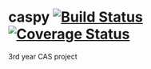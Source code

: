 # caspy [![Build Status](https://travis-ci.com/TomJamesGray/caspy.svg?token=yxBfcpPGRY4dC137hKoE&branch=master)](https://travis-ci.com/TomJamesGray/caspy) [![Coverage Status](https://coveralls.io/repos/github/TomJamesGray/caspy/badge.svg?branch=master&t=zN99sx)](https://coveralls.io/github/TomJamesGray/caspy?branch=master)
3rd year CAS project
